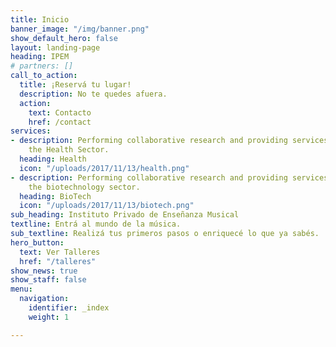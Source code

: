 ```yaml
---
title: Inicio
banner_image: "/img/banner.png"
show_default_hero: false
layout: landing-page
heading: IPEM
# partners: []
call_to_action:
  title: ¡Reservá tu lugar!
  description: No te quedes afuera.
  action:
    text: Contacto 
    href: /contact
services:
- description: Performing collaborative research and providing services to support
    the Health Sector.
  heading: Health
  icon: "/uploads/2017/11/13/health.png"
- description: Performing collaborative research and providing services to support
    the biotechnology sector.
  heading: BioTech
  icon: "/uploads/2017/11/13/biotech.png"
sub_heading: Instituto Privado de Enseñanza Musical
textline: Entrá al mundo de la música.
sub_textline: Realizá tus primeros pasos o enriquecé lo que ya sabés.
hero_button:
  text: Ver Talleres
  href: "/talleres"
show_news: true
show_staff: false
menu:
  navigation:
    identifier: _index
    weight: 1

---
```

